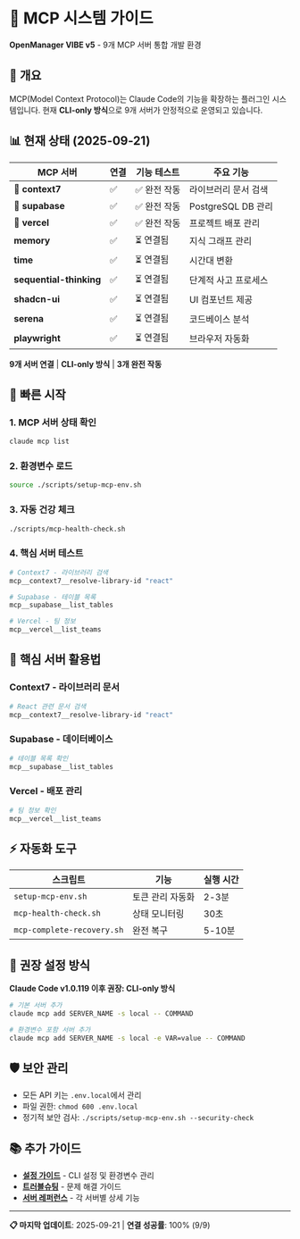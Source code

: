 # 🔌 MCP 시스템 가이드

**OpenManager VIBE v5** - 9개 MCP 서버 통합 개발 환경

## 🎯 개요

MCP(Model Context Protocol)는 Claude Code의 기능을 확장하는 플러그인 시스템입니다.
현재 **CLI-only 방식**으로 9개 서버가 안정적으로 운영되고 있습니다.

## 📊 현재 상태 (2025-09-21)

| MCP 서버 | 연결 | 기능 테스트 | 주요 기능 |
|----------|------|-------------|----------|
| **🎉 context7** | ✅ | ✅ 완전 작동 | 라이브러리 문서 검색 |
| **🎉 supabase** | ✅ | ✅ 완전 작동 | PostgreSQL DB 관리 |
| **🎉 vercel** | ✅ | ✅ 완전 작동 | 프로젝트 배포 관리 |
| **memory** | ✅ | ⏳ 연결됨 | 지식 그래프 관리 |
| **time** | ✅ | ⏳ 연결됨 | 시간대 변환 |
| **sequential-thinking** | ✅ | ⏳ 연결됨 | 단계적 사고 프로세스 |
| **shadcn-ui** | ✅ | ⏳ 연결됨 | UI 컴포넌트 제공 |
| **serena** | ✅ | ⏳ 연결됨 | 코드베이스 분석 |
| **playwright** | ✅ | ⏳ 연결됨 | 브라우저 자동화 |

**9개 서버 연결** | **CLI-only 방식** | **3개 완전 작동**

## 🚀 빠른 시작

### 1. MCP 서버 상태 확인
```bash
claude mcp list
```

### 2. 환경변수 로드
```bash
source ./scripts/setup-mcp-env.sh
```

### 3. 자동 건강 체크
```bash
./scripts/mcp-health-check.sh
```

### 4. 핵심 서버 테스트
```bash
# Context7 - 라이브러리 검색
mcp__context7__resolve-library-id "react"

# Supabase - 테이블 목록
mcp__supabase__list_tables

# Vercel - 팀 정보
mcp__vercel__list_teams
```

## 🔧 핵심 서버 활용법

### Context7 - 라이브러리 문서
```bash
# React 관련 문서 검색
mcp__context7__resolve-library-id "react"
```

### Supabase - 데이터베이스
```bash
# 테이블 목록 확인
mcp__supabase__list_tables
```

### Vercel - 배포 관리
```bash
# 팀 정보 확인
mcp__vercel__list_teams
```

## ⚡ 자동화 도구

| 스크립트 | 기능 | 실행 시간 |
|----------|------|----------|
| `setup-mcp-env.sh` | 토큰 관리 자동화 | 2-3분 |
| `mcp-health-check.sh` | 상태 모니터링 | 30초 |
| `mcp-complete-recovery.sh` | 완전 복구 | 5-10분 |

## 🎯 권장 설정 방식

**Claude Code v1.0.119 이후 권장: CLI-only 방식**

```bash
# 기본 서버 추가
claude mcp add SERVER_NAME -s local -- COMMAND

# 환경변수 포함 서버 추가
claude mcp add SERVER_NAME -s local -e VAR=value -- COMMAND
```

## 🛡️ 보안 관리

- 모든 API 키는 `.env.local`에서 관리
- 파일 권한: `chmod 600 .env.local`
- 정기적 보안 검사: `./scripts/setup-mcp-env.sh --security-check`

## 📚 추가 가이드

- **[설정 가이드](setup-guide.md)** - CLI 설정 및 환경변수 관리
- **[트러블슈팅](setup-guide.md#5%EF%B8%8F%E2%83%A3-mcp-%ED%8A%B8%EB%9F%AC%EB%B8%94%EC%8A%88%ED%8C%85-%EA%B0%80%EC%9D%B4%EB%93%9C)** - 문제 해결 가이드
- **[서버 레퍼런스](servers.md)** - 각 서버별 상세 기능

---

**📋 마지막 업데이트**: 2025-09-21 | **연결 성공률**: 100% (9/9)